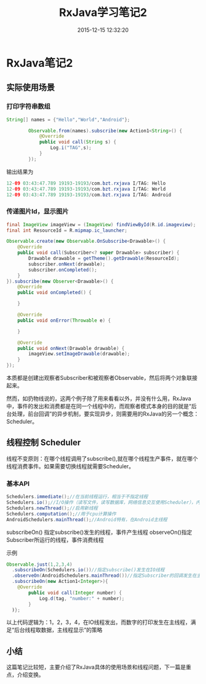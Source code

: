 ﻿---
title: RxJava学习笔记2
date: 2015-12-15 12:32:20
tags: [Android, RxJava]
categories: 施博文
---
# RxJava笔记2

## 实际使用场景
### 打印字符串数组
```Java
String[] names = {"Hello","World","Android"};

        Observable.from(names).subscribe(new Action1<String>() {
            @Override
            public void call(String s) {
                Log.i("TAG",s);
            }
        });
```
输出结果为
```Java
12-09 03:43:47.789 19193-19193/com.bzt.rxjava I/TAG: Hello
12-09 03:43:47.789 19193-19193/com.bzt.rxjava I/TAG: World
12-09 03:43:47.789 19193-19193/com.bzt.rxjava I/TAG: Android
```

### 传递图片Id，显示图片
```Java
final ImageView imageView = (ImageView) findViewById(R.id.imageview);
final int ResourceId = R.mipmap.ic_launcher;

Observable.create(new Observable.OnSubscribe<Drawable>() {
    @Override
    public void call(Subscriber<? super Drawable> subscriber) {
        Drawable drawable = getTheme().getDrawable(ResourceId);
        subscriber.onNext(drawable);
        subscriber.onCompleted();
    }
}).subscribe(new Observer<Drawable>() {
    @Override
    public void onCompleted() {

    }

    @Override
    public void onError(Throwable e) {

    }

    @Override
    public void onNext(Drawable drawable) {
        imageView.setImageDrawable(drawable);
    }
});
```
本质都是创建出观察者Subscriber和被观察者Observable，然后将两个对象联接起来。

然而，如扔物线说的，这两个例子除了用来看看以外，并没有什么用，RxJava中，事件的发出和消费都是在同一个线程中的，而观察者模式本身的目的就是“后台处理，前台回调”的异步机制，要实现异步，则需要用的RxJava的另一个概念：Scheduler。

## 线程控制 Scheduler
线程不变原则：在哪个线程调用了subscribe(),就在哪个线程生产事件，就在哪个线程消费事件。如果需要切换线程就需要Scheduler。

### 基本API
```Java
Schedulers.immediate();//在当前线程运行，相当于不指定线程
Schedulers.io();//I/O操作（读写文件，读写数据库，网络信息交互使用Scheduler），内部是一个有无数量限制的线程，比newThread更有效率
Schedulers.newThread();//启用新线程
Schedulers.computation();//用于cpu计算操作
AndroidSchedulers.mainThread();//Android特有，在Android主线程
```
subscribeOn() 指定subscribe()发生的线程，事件产生线程
observeOn()指定Subscriber所运行的线程，事件消费线程

示例
```Java
Observable.just(1,2,3,4)
  .subscribeOn(Schedulers.io())//指定subscribe()发生在IO线程
  .observeOn(AndroidSchedulers.mainThread())//指定Subscriber的回调发生在主线程
  .subscribeOn(new Action1<Integer>){
    @Override
        public void call(Integer number) {
            Log.d(tag, "number:" + number);
        }
  )};
```
以上代码逻辑为：1，2，3，4，在IO线程发出，而数字的打印发生在主线程，满足“后台线程取数据，主线程显示”的策略

## 小结
这篇笔记比较短，主要介绍了RxJava具体的使用场景和线程问题，下一篇是重点，介绍变换。
